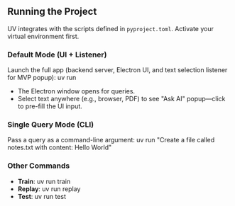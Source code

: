 ## Running the Project

UV integrates with the scripts defined in `pyproject.toml`. Activate your virtual environment first.

### Default Mode (UI + Listener)

Launch the full app (backend server, Electron UI, and text selection listener for MVP popup):
uv run

- The Electron window opens for queries.
- Select text anywhere (e.g., browser, PDF) to see "Ask AI" popup—click to pre-fill the UI input.

### Single Query Mode (CLI)

Pass a query as a command-line argument:
uv run "Create a file called notes.txt with content: Hello World"

### Other Commands

- **Train**: uv run train
- **Replay**: uv run replay
- **Test**: uv run test
